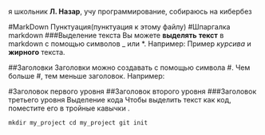 я школьник __Л. Назар__, учу программирование, собираюсь на кибербез

#MarkDown Пунктуация(пунктуация к этому файлу)
#Шпаргалка markdown
###Выделение текста
Вы можете __выделять__ **текст** в markdown с помощью символов _ или *. Например: Пример *курсива* и **жирного** текста.

##Заголовки
Заголовки можно создавать с помощью символа #. Чем больше #, тем меньше заголовок. Например:

#Заголовок первого уровня
##Заголовок второго уровня
###Заголовок третьего уровня
Выделение кода
Чтобы выделить текст как код, поместите его в тройные кавычки  .

```mkdir my_project cd my_project git init``` 
